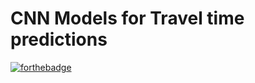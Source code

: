 # CNN Models for Travel time predictions
[![forthebadge](https://forthebadge.com/images/badges/check-it-out.svg)](https://forthebadge.com)


